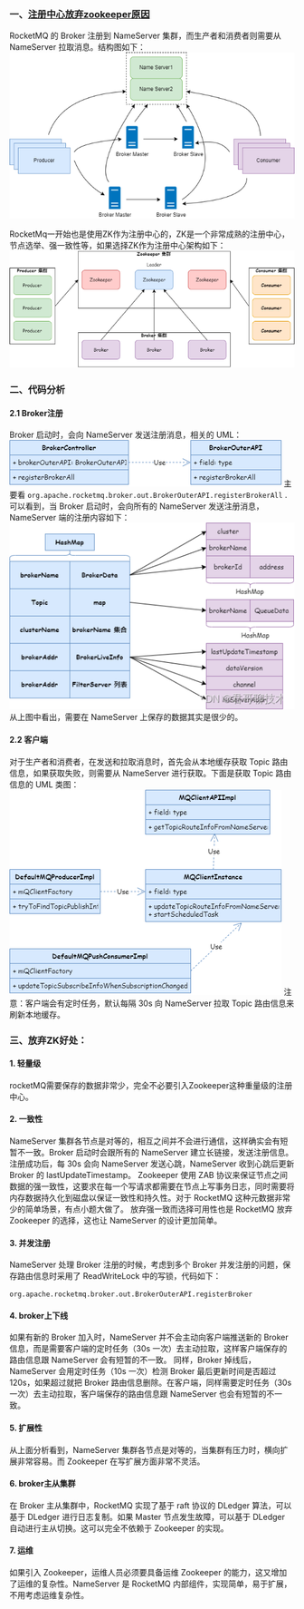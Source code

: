 ### 一、[注册中心放弃zookeeper原因](https://blog.csdn.net/zjj2006/article/details/126199462)

RocketMQ 的 Broker 注册到 NameServer 集群，而生产者和消费者则需要从 NameServer 拉取消息。结构图如下：
![RocketMQ](register/RocketMQ.png)

RocketMq一开始也是使用ZK作为注册中心的，ZK是一个非常成熟的注册中心，节点选举、强一致性等，如果选择ZK作为注册中心架构如下：
![registerCenterZk](register/registerCenterZk.png)

### 二、代码分析
#### 2.1 Broker注册
Broker 启动时，会向 NameServer 发送注册消息，相关的 UML：
![Broker](register/Broker.png)
主要看 `org.apache.rocketmq.broker.out.BrokerOuterAPI.registerBrokerAll` .
可以看到，当 Broker 启动时，会向所有的 NameServer 发送注册消息，NameServer 端的注册内容如下：
![registerData](register/registerData.png)
从上图中看出，需要在 NameServer 上保存的数据其实是很少的。
#### 2.2 客户端
对于生产者和消费者，在发送和拉取消息时，首先会从本地缓存获取 Topic 路由信息，如果获取失败，则需要从 NameServer 进行获取。下面是获取 Topic 路由信息的 UML 类图：
![client](register/client.png)
注意：客户端会有定时任务，默认每隔 30s 向 NameServer 拉取 Topic 路由信息来刷新本地缓存。



### 三、放弃ZK好处：
#### 1. 轻量级
rocketMQ需要保存的数据非常少，完全不必要引入Zookeeper这种重量级的注册中心。

#### 2. 一致性
NameServer 集群各节点是对等的，相互之间并不会进行通信，这样确实会有短暂不一致。Broker 启动时会跟所有的 NameServer 建立长链接，发送注册信息。注册成功后，每 30s 会向 NameServer 发送心跳，NameServer 收到心跳后更新 Broker 的 lastUpdateTimestamp。
Zookeeper 使用 ZAB 协议来保证节点之间数据的强一致性，这要求在每一个写请求都需要在节点上写事务日志，同时需要将内存数据持久化到磁盘以保证一致性和持久性。对于 RocketMQ 这种元数据非常少的简单场景，有点小题大做了。
放弃强一致而选择可用性也是 RocketMQ 放弃 Zookeeper 的选择，这也让 NameServer 的设计更加简单。
#### 3. 并发注册
NameServer 处理 Broker 注册的时候，考虑到多个 Broker 并发注册的问题，保存路由信息时采用了 ReadWriteLock 中的写锁，代码如下：
```aidl
org.apache.rocketmq.broker.out.BrokerOuterAPI.registerBroker
```
#### 4. broker上下线
如果有新的 Broker 加入时，NameServer 并不会主动向客户端推送新的 Broker 信息，而是需要客户端的定时任务（30s 一次）去主动拉取，这样客户端保存的路由信息跟 NameServer 会有短暂的不一致。
同样，Broker 掉线后，NameServer 会用定时任务（10s 一次）检测 Broker 最后更新时间是否超过 120s，如果超过就把 Broker 路由信息删除。在客户端，同样需要定时任务（30s 一次）去主动拉取，客户端保存的路由信息跟 NameServer 也会有短暂的不一致。




#### 5. 扩展性
从上面分析看到，NameServer 集群各节点是对等的，当集群有压力时，横向扩展非常容易。而 Zookeeper 在写扩展方面非常不灵活。
#### 6. broker主从集群
在 Broker 主从集群中，RocketMQ 实现了基于 raft 协议的 DLedger 算法，可以基于 DLedger 进行日志复制。如果 Master 节点发生故障，可以基于 DLedger 自动进行主从切换。这可以完全不依赖于 Zookeeper 的实现。

#### 7. 运维
如果引入 Zookeeper，运维人员必须要具备运维 Zookeeper 的能力，这又增加了运维的复杂性。NameServer 是 RocketMQ 内部组件，实现简单，易于扩展，不用考虑运维复杂性。






